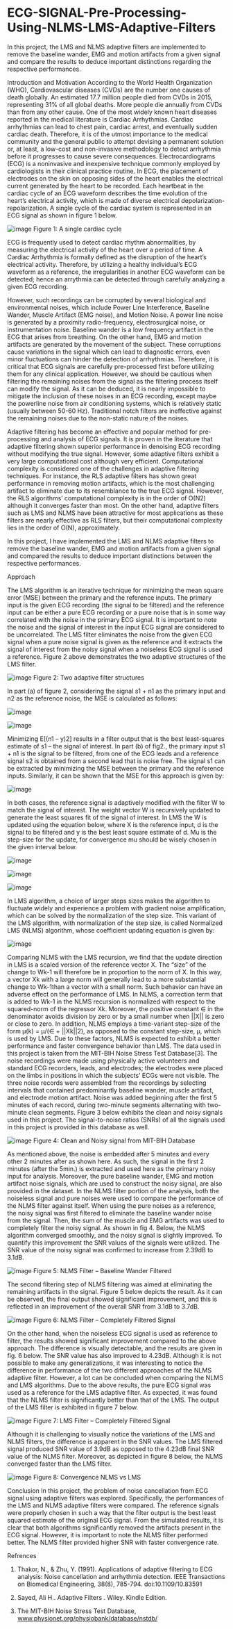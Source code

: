 # ECG-SIGNAL-Pre-Processing-Using-NLMS-LMS-Adaptive-Filters
In this project, the LMS and NLMS adaptive filters are implemented to remove the baseline wander, EMG and motion artifacts from a given signal and compare the results to deduce important distinctions regarding the respective performances.




Introduction and Motivation
According to the World Health Organization (WHO), Cardiovascular diseases (CVDs) are the number one causes of death globally. An estimated 17.7 million people died from CVDs in 2015, representing 31% of all global deaths. More people die annually from CVDs than from any other cause. One of the most widely known heart diseases reported in the medical literature is Cardiac Arrhythmias. Cardiac arrhythmias can lead to chest pain, cardiac arrest, and eventually sudden cardiac death. Therefore, it is of the utmost importance to the medical community and the general public to attempt devising a permanent solution or, at least, a low-cost and non-invasive methodology to detect arrhythmia before it progresses to cause severe consequences. Electrocardiograms (ECG) is a noninvasive and inexpensive technique commonly employed by cardiologists in their clinical practice routine. In ECG, the placement of electrodes on the skin on opposing sides of the heart enables the electrical current generated by the heart to be recorded. Each heartbeat in the cardiac cycle of an ECG waveform describes the time evolution of the heart’s electrical activity, which is made of diverse electrical depolarization-repolarization. A single cycle of the cardiac system is represented in an ECG signal as shown in figure 1 below.

![image](https://user-images.githubusercontent.com/32316270/51080660-96fba580-16a5-11e9-8456-518b2e0bf927.png)
Figure 1: A single cardiac cycle

ECG is frequently used to detect cardiac rhythm abnormalities, by measuring the electrical activity of the heart over a period of time. A Cardiac Arrhythmia is formally defined as the disruption of the heart’s electrical activity. Therefore, by utilizing a healthy individual’s ECG waveform as a reference, the irregularities in another ECG waveform can be detected; hence an arrythmia can be detected through carefully analyzing a given ECG recording.

However, such recordings can be corrupted by several biological and environmental noises, which include Power Line Interference, Baseline Wander, Muscle Artifact (EMG noise), and Motion Noise. A power line noise is generated by a proximity radio-frequency, electrosurgical noise, or instrumentation noise. Baseline wander is a low frequency artifact in the ECG that arises from breathing. On the other hand, EMG and motion artifacts are generated by the movement of the subject. These corruptions cause variations in the signal which can lead to diagnostic errors, even minor fluctuations can hinder the detection of arrhythmias. Therefore, it is critical that ECG signals are carefully pre-processed first before utilizing them for any clinical application. However, we should be cautious when filtering the remaining noises from the signal as the filtering process itself can modify the signal. As it can be deduced, it is nearly impossible to mitigate the inclusion of these noises in an ECG recording, except maybe the powerline noise from air conditioning systems, which is relatively static (usually between 50-60 Hz). Traditional notch filters are ineffective against the remaining noises due to the non-static nature of the noises.

Adaptive filtering has become an effective and popular method for pre-processing and analysis of ECG signals. It is proven in the literature that adaptive filtering shown superior performance in denoising ECG recording without modifying the true signal. However, some adaptive filters exhibit a very large computational cost although very efficient. Computational complexity is considered one of the challenges in adaptive filtering techniques. For instance, the RLS adaptive filters has shown great performance in removing motion artifacts, which is the most challenging artifact to eliminate due to its resemblance to the true ECG signal. However, the RLS algorithms’ computational complexity is in the order of O(N2) although it converges faster than most. On the other hand, adaptive filters such as LMS and NLMS have been attractive for most applications as these filters are nearly effective as RLS filters, but their computational complexity lies in the order of O(N), approximately.

In this project, I have implemented the LMS and NLMS adaptive filters to remove the baseline wander, EMG and motion artifacts from a given signal and compared the results to deduce important distinctions between the respective performances.


Approach

The LMS algorithm is an iterative technique for minimizing the mean square error (MSE) between the primary and the reference inputs. The primary input is the given ECG recording (the signal to be filtered) and the reference input can be either a pure ECG recording or a pure noise that is in some way correlated with the noise in the primary ECG signal. It is important to note the noise and the signal of interest in the input ECG signal are considered to be uncorrelated. The LMS filter eliminates the noise from the given ECG signal when a pure noise signal is given as the reference and it extracts the signal of interest from the noisy signal when a noiseless ECG signal is used a reference. Figure 2 above demonstrates the two adaptive structures of the LMS filter.

![image](https://user-images.githubusercontent.com/32316270/51080663-a24ed100-16a5-11e9-8d6f-5d6fe8167b22.png) 
Figure 2: Two adaptive filter structures

In part (a) of figure 2, considering the signal s1 + n1 as the primary input and n2 as the reference noise, the MSE is calculated as follows:

![image](https://user-images.githubusercontent.com/32316270/51080669-ad096600-16a5-11e9-946d-f6cf1a57c622.png)

![image](https://user-images.githubusercontent.com/32316270/51080671-b266b080-16a5-11e9-9ab3-3bc6e54586d6.png)
 
 
Minimizing E[(n1 – y)2] results in a filter output that is the best least-squares estimate of s1 – the signal of interest. In part (b) of fig2., the primary input s1 + n1 is the signal to be filtered, from one of the ECG leads and a reference signal s2 is obtained from a second lead that is noise free. The signal s1 can be extracted by minimizing the MSE between the primary and the reference inputs. Similarly, it can be shown that the MSE for this approach is given by:

![image](https://user-images.githubusercontent.com/32316270/51080672-b5fa3780-16a5-11e9-91c4-24a4767d3ba6.png)
 
In both cases, the reference signal is adaptively modified with the filter W to match the signal of interest. The weight vector W is recursively updated to generate the least squares fit of the signal of interest. In LMS the W is updated using the equation below, where X is the reference input, d is the signal to be filtered and y is the best least square estimate of d. Mu is the step-size for the update, for convergence mu should be wisely chosen in the given interval below.

![image](https://user-images.githubusercontent.com/32316270/51080676-beeb0900-16a5-11e9-9429-fc43f371d55a.png)

![image](https://user-images.githubusercontent.com/32316270/51080677-c9a59e00-16a5-11e9-8082-fe30dd066b09.png)

![image](https://user-images.githubusercontent.com/32316270/51080684-e510a900-16a5-11e9-98d8-20ee87a7e011.png)
 

In LMS algorithm, a choice of larger steps sizes makes the algorithm to fluctuate widely and experience a problem with gradient noise amplification, which can be solved by the normalization of the step size. This variant of the LMS algorithm, with normalization of the step size, is called Normalized LMS (NLMS) algorithm, whose coefficient updating equation is given by: 

![image](https://user-images.githubusercontent.com/32316270/51080766-13db4f00-16a7-11e9-9218-9f2142360c37.png)

Comparing NLMS with the LMS recursion, we find that the update direction in LMS is a scaled version of the reference vector X. The “size” of the change to Wk-1 will therefore be in proportion to the norm of X. In this way, a vector Xk with a large norm will generally lead to a more substantial change to Wk-1than a vector with a small norm. Such behavior can have an adverse effect on the performance of LMS. In NLMS, a correction term that is added to Wk-1 in the NLMS recursion is normalized with respect to the squared-norm of the regressor Xk. Moreover, the positive constant ∈ in the denominator avoids division by zero or by a small number when ||X|| is zero or close to zero. In addition, NLMS employs a time-variant step-size of the form μ(k) = μ/(∈ + ||Xk||2), as opposed to the constant step-size, μ, which is used by LMS. Due to these factors, NLMS is expected to exhibit a better performance and faster convergence behavior than LMS. 
The data used in this project is taken from the MIT-BIH Noise Stress Test Database[3]. The noise recordings were made using physically active volunteers and standard ECG recorders, leads, and electrodes; the electrodes were placed on the limbs in positions in which the subjects’ ECGs were not visible. The three noise records were assembled from the recordings by selecting intervals that contained predominantly baseline wander, muscle artifact, and electrode motion artifact. Noise was added beginning after the first 5 minutes of each record, during two-minute segments alternating with two-minute clean segments. Figure 3 below exhibits the clean and noisy signals used in this project. The signal-to-noise ratios (SNRs) of all the signals used in this project is provided in this database as well.

![image](https://user-images.githubusercontent.com/32316270/51080771-22296b00-16a7-11e9-95f8-ab7225d05b26.png) 
Figure 4: Clean and Noisy signal from MIT-BIH Database

As mentioned above, the noise is embedded after 5 minutes and every other 2 minutes after as shown here. As such, the signal in the first 2 minutes (after the 5min.) is extracted and used here as the primary noisy input for analysis. Moreover, the pure baseline wander, EMG and motion artifact noise signals, which are used to construct the noisy signal, are also provided in the dataset.
In the NLMS filter portion of the analysis, both the noiseless signal and pure noises were used to compare the performance of the NLMS filter against itself. When using the pure noises as a reference, the noisy signal was first filtered to eliminate the baseline wander noise from the signal. Then, the sum of the muscle and EMG artifacts was used to completely filter the noisy signal. As shown in fig 4. Below, the NLMS algorithm converged smoothly, and the noisy signal is slightly improved. To quantify this improvement the SNR values of the signals were utilized. The SNR value of the noisy signal was confirmed to increase from 2.39dB to 3.1dB.

![image](https://user-images.githubusercontent.com/32316270/51080772-28b7e280-16a7-11e9-8858-d2188e568485.png)
Figure 5: NLMS Filter – Baseline Wander Filtered

The second filtering step of NLMS filtering was aimed at eliminating the remaining artifacts in the signal. Figure 5 below depicts the result. As it can be observed, the final output showed significant improvement, and this is reflected in an improvement of the overall SNR from 3.1dB to 3.7dB. 

![image](https://user-images.githubusercontent.com/32316270/51080779-39685880-16a7-11e9-84b2-5cf20c16f665.png)
Figure 6: NLMS Filter – Completely Filtered Signal

On the other hand, when the noiseless ECG signal is used as reference to filter, the results showed significant improvement compared to the above approach. The difference is visually detectable, and the results are given in fig. 6 below. The SNR value has also improved to 4.23dB. Although it is not possible to make any generalizations, it was interesting to notice the difference in performance of the two different approaches of the NLMS adaptive filter. However, a lot can be concluded when comparing the NLMS and LMS algorithms. 
Due to the above results, the pure ECG signal was used as a reference for the LMS adaptive filter. As expected, it was found that the NLMS filter is significantly better than that of the LMS. The output of the LMS filter is exhibited in figure 7 below.

![image](https://user-images.githubusercontent.com/32316270/51080781-4422ed80-16a7-11e9-8714-17eb1221a989.png) 
Figure 7: LMS Filter – Completely Filtered Signal

Although it is challenging to visually notice the variations of the LMS and NLMS filters, the difference is apparent in the SNR values. The LMS filtered signal produced SNR value of 3.9dB as opposed to the 4.23dB final SNR value of the NLMS filter. Moreover, as depicted in figure 8 below, the NLMS converged faster than the LMS filter.

![image](https://user-images.githubusercontent.com/32316270/51080786-4e44ec00-16a7-11e9-9dd1-28275e0c7882.png) 
Figure 8: Convergence NLMS vs LMS


Conclusion
In this project, the problem of noise cancellation from ECG signal using adaptive filters was explored. Specifically, the performances of the LMS and NLMS adaptive filters were compared. The reference signals were properly chosen in such a way that the filter output is the best least squared estimate of the original ECG signal. From the simulated results, it is clear that both algorithms significantly removed the artifacts present in the ECG signal. However, it is important to note the NLMS filter performed better. The NLMS filter provided higher SNR with faster convergence rate.


Refrences

1. Thakor, N., & Zhu, Y. (1991). Applications of adaptive filtering to ECG analysis: Noise cancellation and arrhythmia detection. IEEE Transactions on Biomedical Engineering, 38(8), 785-794. doi:10.1109/10.83591

2. Sayed, Ali H.. Adaptive Filters . Wiley. Kindle Edition.

3. The MIT-BIH Noise Stress Test Database, www.physionet.org/physiobank/database/nstdb/

